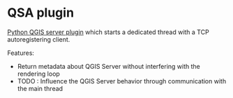 # QSA plugin

[Python QGIS server plugin](https://docs.qgis.org/3.34/en/docs/server_manual/plugins.html)
which starts a dedicated thread with a TCP autoregistering client.

Features:
* Return metadata about QGIS Server without interfering with the rendering loop
* TODO : Influence the QGIS Server behavior through communication with the main thread
